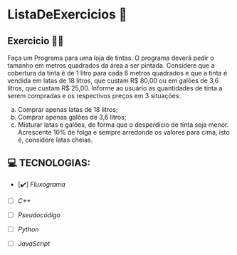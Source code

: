 # ListaDeExercicios 🚀

## Exercicio 👨‍💻
Faça um Programa para uma loja de tintas. O programa deverá pedir o tamanho em metros quadrados da área a ser pintada. Considere que a cobertura da tinta é de 1 litro para cada 6 metros quadrados e que a tinta é vendida em latas de 18 litros, que custam R$ 80,00 ou em galões de 3,6 litros, que custam R$ 25,00.
Informe ao usuário as quantidades de tinta a serem compradas e os respectivos preços em 3 situações:

<ol type="a"> 
<li>Comprar apenas latas de 18 litros; </li>
<li>Comprar apenas galões de 3,6 litros; </li>
<li>Misturar latas e galões, de forma que o desperdício de tinta seja menor. Acrescente 10% de folga e sempre arredonde os valores para cima, isto é, considere latas cheias. </li>
</ol>



## 💻 TECNOLOGIAS:

- [✔️] _Fluxograma_
- [ ] _C++_
- [ ] _Pseudocódigo_
- [ ] _Python_
- [ ] _JavaScript_


